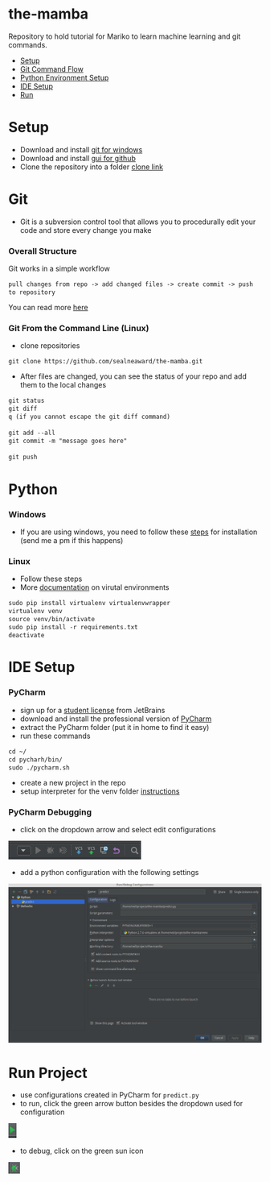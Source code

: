 # the-mamba
Repository to hold tutorial for Mariko to learn machine learning and git commands.

- [Setup](#setup)
- [Git Command Flow](#git)
- [Python Environment Setup](#python)
- [IDE Setup](#ide)
- [Run](#run-project)

# Setup

- Download and install [git for windows](https://git-scm.com/download/win)
- Download and install [gui for github](https://desktop.github.com/)
- Clone the repository into a folder [clone link](https://github.com/sealneaward/the-mamba.git)

# Git

- Git is a subversion control tool that allows you to procedurally edit your code and store every change you make

### Overall Structure
Git works in a simple workflow

```
pull changes from repo -> add changed files -> create commit -> push to repository
```
You can read more [here](https://help.github.com/desktop/guides/getting-started/)

### Git From the Command Line (Linux)
- clone repositories

```
git clone https://github.com/sealneaward/the-mamba.git
```

- After files are changed, you can see the status of your repo and add them to the local changes

```
git status
git diff
q (if you cannot escape the git diff command)

git add --all
git commit -m "message goes here"

git push
```

# Python

### Windows

- If you are using windows, you need to follow these [steps](https://github.com/sealneaward/template-py#windows-setup) for installation (send me a pm if this happens)

### Linux

- Follow these steps
- More [documentation](http://docs.python-guide.org/en/latest/dev/virtualenvs/) on virutal environments

```
sudo pip install virtualenv virtualenvwrapper
virtualenv venv
source venv/bin/activate
sudo pip install -r requirements.txt
deactivate
```

# IDE Setup

### PyCharm
- sign up for a [student license](https://www.jetbrains.com/student/) from JetBrains
- download and install the professional version of [PyCharm](https://www.jetbrains.com/pycharm/download/#section=linux)
- extract the PyCharm folder (put it in home to find it easy)
- run these commands

```
cd ~/
cd pycharh/bin/
sudo ./pycharm.sh
```

- create a new project in the repo
- setup interpreter for the venv folder [instructions](https://www.jetbrains.com/help/pycharm/2016.1/adding-existing-virtual-environment.html)

### PyCharm Debugging
- click on the dropdown arrow and select edit configurations

![Arrow](img/arrow.png)

- add a python configuration with the following settings

![Configuration Setup](img/config.png)

# Run Project
- use configurations created in PyCharm for `predict.py`
- to run, click the green arrow button besides the dropdown used for configuration

![Run](img/run.png)

- to debug, click on the green sun icon

![Debug](img/debug.png)
